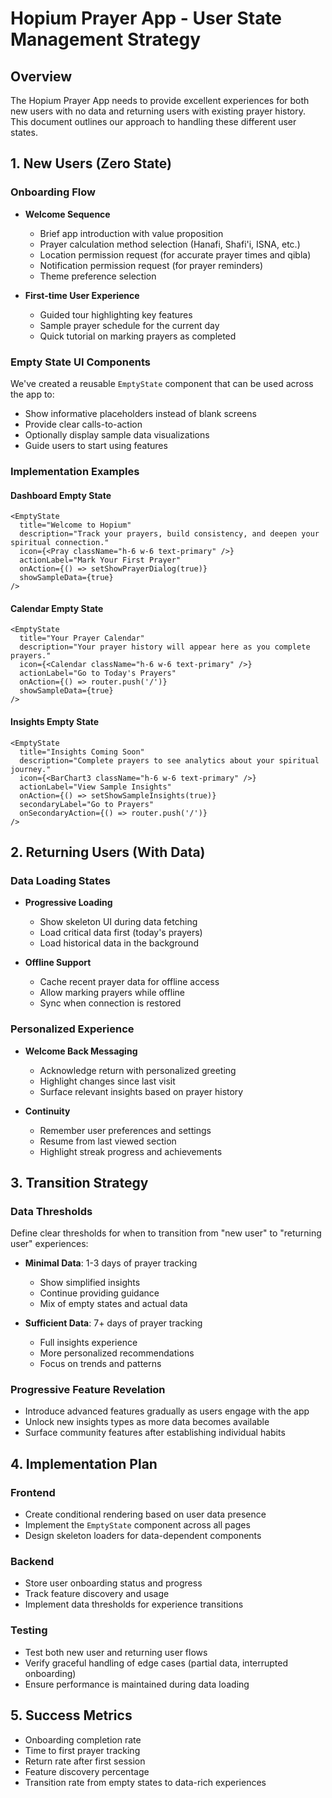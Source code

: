 # Hopium Prayer App - User State Management Strategy

## Overview

The Hopium Prayer App needs to provide excellent experiences for both new users with no data and returning users with existing prayer history. This document outlines our approach to handling these different user states.

## 1. New Users (Zero State)

### Onboarding Flow

- **Welcome Sequence**
  - Brief app introduction with value proposition
  - Prayer calculation method selection (Hanafi, Shafi'i, ISNA, etc.)
  - Location permission request (for accurate prayer times and qibla)
  - Notification permission request (for prayer reminders)
  - Theme preference selection

- **First-time User Experience**
  - Guided tour highlighting key features
  - Sample prayer schedule for the current day
  - Quick tutorial on marking prayers as completed

### Empty State UI Components

We've created a reusable `EmptyState` component that can be used across the app to:

- Show informative placeholders instead of blank screens
- Provide clear calls-to-action
- Optionally display sample data visualizations
- Guide users to start using features

### Implementation Examples

#### Dashboard Empty State
```tsx
<EmptyState
  title="Welcome to Hopium"
  description="Track your prayers, build consistency, and deepen your spiritual connection."
  icon={<Pray className="h-6 w-6 text-primary" />}
  actionLabel="Mark Your First Prayer"
  onAction={() => setShowPrayerDialog(true)}
  showSampleData={true}
/>
```

#### Calendar Empty State
```tsx
<EmptyState
  title="Your Prayer Calendar"
  description="Your prayer history will appear here as you complete prayers."
  icon={<Calendar className="h-6 w-6 text-primary" />}
  actionLabel="Go to Today's Prayers"
  onAction={() => router.push('/')}
  showSampleData={true}
/>
```

#### Insights Empty State
```tsx
<EmptyState
  title="Insights Coming Soon"
  description="Complete prayers to see analytics about your spiritual journey."
  icon={<BarChart3 className="h-6 w-6 text-primary" />}
  actionLabel="View Sample Insights"
  onAction={() => setShowSampleInsights(true)}
  secondaryLabel="Go to Prayers"
  onSecondaryAction={() => router.push('/')}
/>
```

## 2. Returning Users (With Data)

### Data Loading States

- **Progressive Loading**
  - Show skeleton UI during data fetching
  - Load critical data first (today's prayers)
  - Load historical data in the background

- **Offline Support**
  - Cache recent prayer data for offline access
  - Allow marking prayers while offline
  - Sync when connection is restored

### Personalized Experience

- **Welcome Back Messaging**
  - Acknowledge return with personalized greeting
  - Highlight changes since last visit
  - Surface relevant insights based on prayer history

- **Continuity**
  - Remember user preferences and settings
  - Resume from last viewed section
  - Highlight streak progress and achievements

## 3. Transition Strategy

### Data Thresholds

Define clear thresholds for when to transition from "new user" to "returning user" experiences:

- **Minimal Data**: 1-3 days of prayer tracking
  - Show simplified insights
  - Continue providing guidance
  - Mix of empty states and actual data

- **Sufficient Data**: 7+ days of prayer tracking
  - Full insights experience
  - More personalized recommendations
  - Focus on trends and patterns

### Progressive Feature Revelation

- Introduce advanced features gradually as users engage with the app
- Unlock new insights types as more data becomes available
- Surface community features after establishing individual habits

## 4. Implementation Plan

### Frontend

- Create conditional rendering based on user data presence
- Implement the `EmptyState` component across all pages
- Design skeleton loaders for data-dependent components

### Backend

- Store user onboarding status and progress
- Track feature discovery and usage
- Implement data thresholds for experience transitions

### Testing

- Test both new user and returning user flows
- Verify graceful handling of edge cases (partial data, interrupted onboarding)
- Ensure performance is maintained during data loading

## 5. Success Metrics

- Onboarding completion rate
- Time to first prayer tracking
- Return rate after first session
- Feature discovery percentage
- Transition rate from empty states to data-rich experiences
